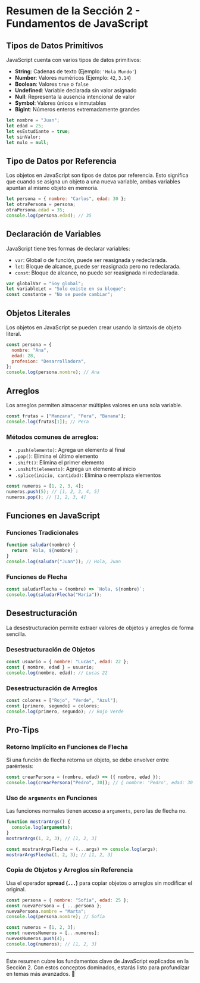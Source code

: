 # Resumen de la Sección 2 - Fundamentos de JavaScript

## Tipos de Datos Primitivos

JavaScript cuenta con varios tipos de datos primitivos:
- **String**: Cadenas de texto (Ejemplo: `'Hola Mundo'`)
- **Number**: Valores numéricos (Ejemplo: `42`, `3.14`)
- **Boolean**: Valores `true` o `false`
- **Undefined**: Variable declarada sin valor asignado
- **Null**: Representa la ausencia intencional de valor
- **Symbol**: Valores únicos e inmutables
- **BigInt**: Números enteros extremadamente grandes

```js
let nombre = "Juan";
let edad = 25;
let esEstudiante = true;
let sinValor;
let nulo = null;
```

## Tipo de Datos por Referencia

Los objetos en JavaScript son tipos de datos por referencia. Esto significa que cuando se asigna un objeto a una nueva variable, ambas variables apuntan al mismo objeto en memoria.

```js
let persona = { nombre: "Carlos", edad: 30 };
let otraPersona = persona;
otraPersona.edad = 35;
console.log(persona.edad); // 35
```

## Declaración de Variables

JavaScript tiene tres formas de declarar variables:
- `var`: Global o de función, puede ser reasignada y redeclarada.
- `let`: Bloque de alcance, puede ser reasignada pero no redeclarada.
- `const`: Bloque de alcance, no puede ser reasignada ni redeclarada.

```js
var globalVar = "Soy global";
let variableLet = "Solo existe en su bloque";
const constante = "No se puede cambiar";
```

## Objetos Literales

Los objetos en JavaScript se pueden crear usando la sintaxis de objeto literal.

```js
const persona = {
  nombre: "Ana",
  edad: 28,
  profesion: "Desarrolladora",
};
console.log(persona.nombre); // Ana
```

## Arreglos

Los arreglos permiten almacenar múltiples valores en una sola variable.

```js
const frutas = ["Manzana", "Pera", "Banana"];
console.log(frutas[1]); // Pera
```

### Métodos comunes de arreglos:
- `.push(elemento)`: Agrega un elemento al final
- `.pop()`: Elimina el último elemento
- `.shift()`: Elimina el primer elemento
- `.unshift(elemento)`: Agrega un elemento al inicio
- `.splice(inicio, cantidad)`: Elimina o reemplaza elementos

```js
const numeros = [1, 2, 3, 4];
numeros.push(5); // [1, 2, 3, 4, 5]
numeros.pop(); // [1, 2, 3, 4]
```

## Funciones en JavaScript

### Funciones Tradicionales

```js
function saludar(nombre) {
  return `Hola, ${nombre}`;
}
console.log(saludar("Juan")); // Hola, Juan
```

### Funciones de Flecha

```js
const saludarFlecha = (nombre) => `Hola, ${nombre}`;
console.log(saludarFlecha("María"));
```

## Desestructuración

La desestructuración permite extraer valores de objetos y arreglos de forma sencilla.

### Desestructuración de Objetos

```js
const usuario = { nombre: "Lucas", edad: 22 };
const { nombre, edad } = usuario;
console.log(nombre, edad); // Lucas 22
```

### Desestructuración de Arreglos

```js
const colores = ["Rojo", "Verde", "Azul"];
const [primero, segundo] = colores;
console.log(primero, segundo); // Rojo Verde
```

## Pro-Tips

### Retorno Implícito en Funciones de Flecha

Si una función de flecha retorna un objeto, se debe envolver entre paréntesis:

```js
const crearPersona = (nombre, edad) => ({ nombre, edad });
console.log(crearPersona("Pedro", 30)); // { nombre: 'Pedro', edad: 30 }
```

### Uso de `arguments` en Funciones

Las funciones normales tienen acceso a `arguments`, pero las de flecha no.

```js
function mostrarArgs() {
  console.log(arguments);
}
mostrarArgs(1, 2, 3); // [1, 2, 3]

const mostrarArgsFlecha = (...args) => console.log(args);
mostrarArgsFlecha(1, 2, 3); // [1, 2, 3]
```

### Copia de Objetos y Arreglos sin Referencia

Usa el operador **spread (`...`)** para copiar objetos o arreglos sin modificar el original.

```js
const persona = { nombre: "Sofía", edad: 25 };
const nuevaPersona = { ...persona };
nuevaPersona.nombre = "Marta";
console.log(persona.nombre); // Sofía
```

```js
const numeros = [1, 2, 3];
const nuevosNumeros = [...numeros];
nuevosNumeros.push(4);
console.log(numeros); // [1, 2, 3]
```

---
Este resumen cubre los fundamentos clave de JavaScript explicados en la Sección 2. Con estos conceptos dominados, estarás listo para profundizar en temas más avanzados. 🚀


